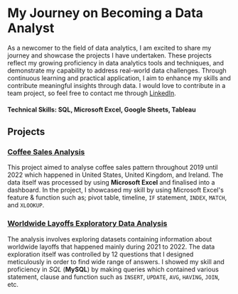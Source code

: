 # My Journey on Becoming a Data Analyst

As a newcomer to the field of data analytics, I am excited to share my journey and showcase the projects I have undertaken. These projects reflect my growing proficiency in data analytics tools and techniques, and demonstrate my capability to address real-world data challenges. Through continuous learning and practical application, I aim to enhance my skills and contribute meaningful insights through data. I would love to contribute in a team project, so feel free to contact me through [LinkedIn](https://www.linkedin.com/in/fahruni).

#### Technical Skills: SQL, Microsoft Excel, Google Sheets, Tableau

## Projects

### [**Coffee Sales Analysis**](https://github.com/Fahruni/Coffee-Sales-Analysis)
This project aimed to analyse coffee sales pattern throughout 2019 until 2022 which happened in United States, United Kingdom, and Ireland. The data itself was processed by using **Microsoft Excel** and finalised into a dashboard. In the project, I showcased my skill by using Microsoft Excel's feature & function such as; pivot table, timeline, `IF` statement, `INDEX`, `MATCH`, and `XLOOKUP`.

### [**Worldwide Layoffs Exploratory Data Analysis**](https://github.com/Fahruni/Worldwide-Layoffs-Exploratory)
The analysis involves exploring datasets containing information about worldwide layoffs that happened mainly during 2021 to 2022. The data exploration itself was controlled by 12 questions that I designed meticulously in order to find wide range of answers. I showed my skill and proficiency in *SQL* (**MySQL**) by making queries which contained various statement, clause and function such as `INSERT`, `UPDATE`, `AVG`, `HAVING`, `JOIN`, etc.
